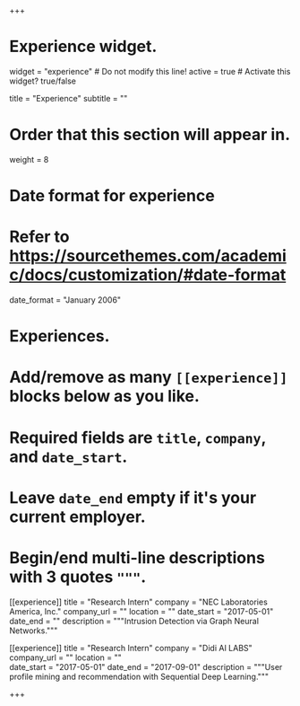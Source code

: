 +++
# Experience widget.
widget = "experience"  # Do not modify this line!
active = true  # Activate this widget? true/false

title = "Experience"
subtitle = ""

# Order that this section will appear in.
weight = 8

# Date format for experience
#   Refer to https://sourcethemes.com/academic/docs/customization/#date-format
date_format = "January 2006"

# Experiences.
#   Add/remove as many `[[experience]]` blocks below as you like.
#   Required fields are `title`, `company`, and `date_start`.
#   Leave `date_end` empty if it's your current employer.
#   Begin/end multi-line descriptions with 3 quotes `"""`.
[[experience]]
  title = "Research Intern"
  company = "NEC Laboratories America, Inc."
  company_url = ""
  location = ""
  date_start = "2017-05-01"
  date_end = ""
  description = """Intrusion Detection via Graph Neural Networks."""
  
[[experience]]
  title = "Research Intern"
  company = "Didi AI LABS"
  company_url = ""
  location = ""  
  date_start = "2017-05-01"
  date_end = "2017-09-01"
  description = """User profile mining and recommendation with Sequential Deep Learning."""


+++
